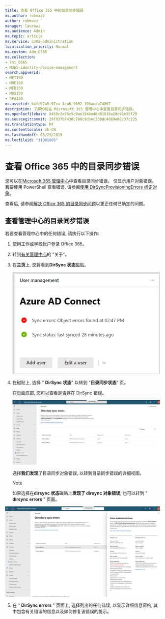 ```yaml
---
title: 查看 Office 365 中的目录同步错误
ms.author: robmazz
author: robmazz
manager: laurawi
ms.audience: Admin
ms.topic: article
ms.service: o365-administration
localization_priority: Normal
ms.custom: Adm_O365
ms.collection:
- Ent_O365
- M365-identity-device-management
search.appverid:
- MET150
- MOE150
- MED150
- MBS150
- GPA150
ms.assetid: b4fc07a5-97ea-4ca6-9692-108acab74067
description: 了解如何在 Microsoft 365 管理中心中查看目录同步错误。
ms.openlocfilehash: 8450c2e26c9c9ae194be46d81018a20c91e35f29
ms.sourcegitcommit: 29f937b7430c708c9dbec23bdc4089e86c37c225
ms.translationtype: MT
ms.contentlocale: zh-CN
ms.lasthandoff: 03/29/2019
ms.locfileid: "31001805"
---
```

# <a name="view-directory-synchronization-errors-in-office-365"></a>查看 Office 365 中的目录同步错误

您可以在[Microsoft 365 管理中心](https://admin.microsoft.com)中查看目录同步错误。 仅显示用户对象错误。 若要使用 PowerShell 查看错误, 请参阅[使用 DirSyncProvisioningErrors 标识对象](https://docs.microsoft.com/azure/active-directory/hybrid/how-to-connect-syncservice-duplicate-attribute-resiliency)。

查看后, 请参阅[解决 Office 365 的目录同步问题](fix-problems-with-directory-synchronization.md)以更正任何已确定的问题。
  
## <a name="view-directory-synchronization-errors-in-the-admin-center"></a>查看管理中心的目录同步错误

若要查看管理中心中的任何错误, 请执行以下操作:
  
1. 使用工作或学校帐户登录 Office 365。 
    
2. 转到[有关管理中心](https://support.office.com/article/758befc4-0888-4009-9f14-0d147402fd23)的 "关于"。
    
3. 在**主页**上, 您将看到**DirSync 状态**磁贴。 
    
    ![管理员中心预览中的 DirSync 状态磁贴](media/060006e9-de61-49d5-8979-e77cda198e71.png)
  
4. 在磁贴上, 选择 " **DirSync 状态**" 以转到 "**目录同步状态**" 页。 
    
    在页面底部, 您可以查看是否存在 DirSync 错误。
    
    ![在 "目录同步状态" 页上, 您可以查看是否存在目录同步对象错误](media/882094a3-80d3-4aae-b90b-78b27047974c.png)
  
    选择**我们发现**了目录同步对象错误, 以转到目录同步错误的详细视图。 
    
    > [!NOTE]
    > 如果选择在**dirsync 状态**磁贴上**发现了 dirsync 对象错误**, 也可以转到 " **dirsync errors** " 页面。 
  
!["DirSync 错误" 页](media/a6e302d4-6be7-4e3a-b4b5-81c5a2c02952.png)
  
5. 在 " **DirSync errors** " 页面上, 选择列出的任何错误, 以显示详细信息窗格, 其中包含有关错误的信息以及如何修复该错误的提示。 
